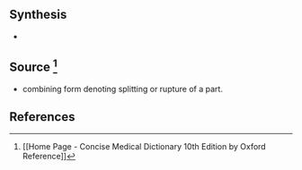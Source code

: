 ## Synthesis
- 
## Source [^1]
- combining form denoting splitting or rupture of a part.
## References

[^1]: [[Home Page - Concise Medical Dictionary 10th Edition by Oxford Reference]]